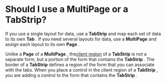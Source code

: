 
# Should I use a MultiPage or a TabStrip?

If you use a single layout for data, use a  **TabStrip** and map each set of data to its own **Tab** . If you need several layouts for data, use a **MultiPage** and assign each layout to its own **Page** .

Unlike a  **Page** of a **MultiPage** , the[client region](7ce2c60f-29fb-96e2-2516-73c99a6e7cff.md) of a **TabStrip** is not a separate form, but a portion of the form that contains the **TabStrip** . The border of a **TabStrip** defines a region of the form that you can associate with the tabs. When you place a control in the client region of a **TabStrip** , you are adding a control to the form that contains the **TabStrip** .
